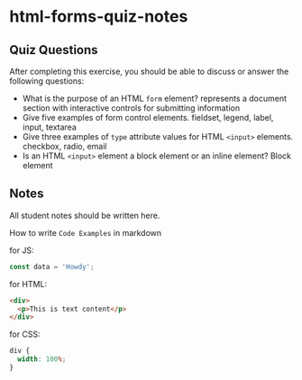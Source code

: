 # html-forms-quiz-notes

## Quiz Questions

After completing this exercise, you should be able to discuss or answer the following questions:

- What is the purpose of an HTML `form` element?
  represents a document section with interactive controls for submitting information
- Give five examples of form control elements.
  fieldset, legend, label, input, textarea
- Give three examples of `type` attribute values for HTML `<input>` elements.
  checkbox, radio, email
- Is an HTML `<input>` element a block element or an inline element?
  Block element

## Notes

All student notes should be written here.

How to write `Code Examples` in markdown

for JS:

```javascript
const data = 'Howdy';
```

for HTML:

```html
<div>
  <p>This is text content</p>
</div>
```

for CSS:

```css
div {
  width: 100%;
}
```
